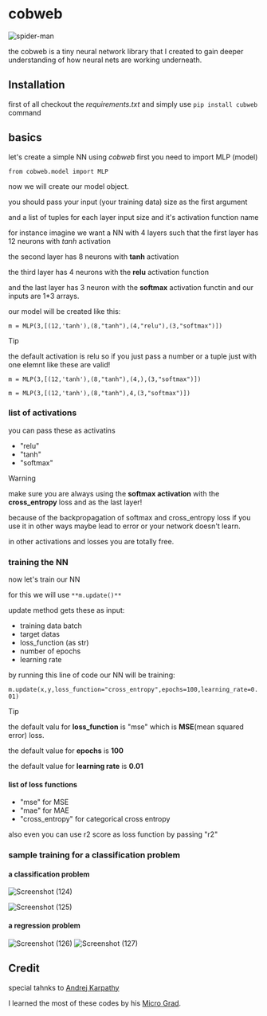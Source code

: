 # cobweb
![spider-man](https://github.com/user-attachments/assets/64b0aa17-0c89-466f-ad04-ec445a7ff425)


the cobweb is a tiny neural network library that I created to gain deeper understanding of how neural nets are working underneath.
## Installation
first of all checkout the *requirements.txt*
and simply use  `pip install cubweb` command
## basics
let's create a simple NN using *cobweb*
first you need to import MLP (model)

```from cobweb.model import MLP```

now we will create our model object.

you should pass your input (your training data) size as the first argument

and a list of tuples for each layer input size and it's activation function name

for instance imagine we want a NN with 4 layers such that the first layer has 12 neurons with *tanh* activation

the second layer has 8 neurons with **tanh** activation 

the third layer has 4 neurons with the **relu** activation function

and the last layer has 3 neuron with the **softmax** activation functin and our inputs are 1*3 arrays.

our model will be created like this:

```m = MLP(3,[(12,'tanh'),(8,"tanh"),(4,"relu"),(3,"softmax")])```

> [!TIP]
> the default activation is relu so if you just pass a number or a tuple just with one elemnt like these are valid!
> 
>```m = MLP(3,[(12,'tanh'),(8,"tanh"),(4,),(3,"softmax")])```
> 
>```m = MLP(3,[(12,'tanh'),(8,"tanh"),4,(3,"softmax")])```

### list of activations
you can pass these as activatins

* "relu"
* "tanh"
* "softmax"


> [!WARNING]
> make sure you are always using the **softmax activation** with the **cross_entropy** loss and as the last layer!
> 
> because of the backpropagation of softmax and cross_entropy loss if you use it in other ways maybe lead to error or your network doesn't learn.
>
> in other activations and losses you are totally free.

### training the NN

now let's train our NN

for this we will use `**m.update()**`

update method gets these as input:

* training data batch
* target datas
* loss_function (as str)
* number of epochs
* learning rate

by running this line of code our NN will be training:

```m.update(x,y,loss_function="cross_entropy",epochs=100,learning_rate=0.01)```

> [!TIP]
> the default valu for **loss_function** is "mse" which is **MSE**(mean squared error) loss.
>
> the default value for **epochs** is **100**
>
> the default value for **learning rate** is **0.01**

#### list of loss functions

* "mse" for MSE 
* "mae" for MAE
* "cross_entropy" for categorical cross entropy

also even you can use r2 score as loss function by passing "r2"


### sample training for a classification problem
#### a classification problem
![Screenshot (124)](https://github.com/user-attachments/assets/269e9b94-a7eb-4071-8a8d-0d40c579ba2a)

![Screenshot (125)](https://github.com/user-attachments/assets/782ca9ee-8220-41b4-8c40-5e5627255928)

#### a regression problem
![Screenshot (126)](https://github.com/user-attachments/assets/2c5b0e11-c0ef-4c8c-a295-7b85ff0b7781)
![Screenshot (127)](https://github.com/user-attachments/assets/58ffc4d4-42c9-4dc8-aaa6-f3ab0d8d13ae)


## Credit

special tahnks to [Andrej Karpathy](https://github.com/karpathy)

I learned the most of these codes by his [Micro Grad](https://github.com/karpathy/micrograd).

